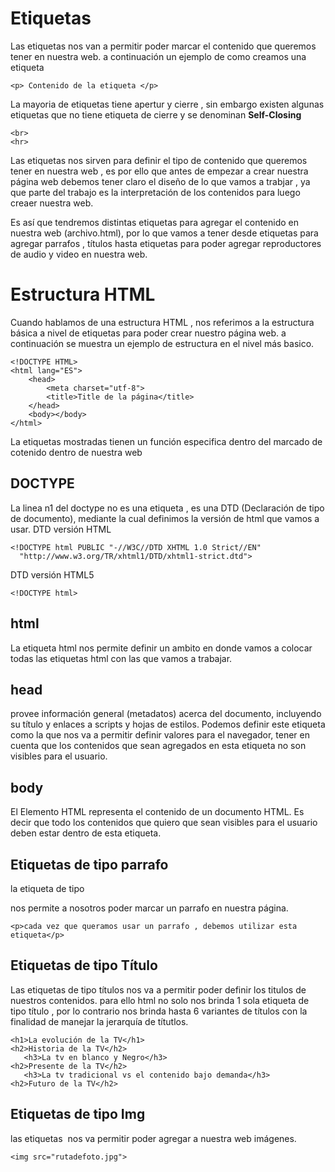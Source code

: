 # Etiquetas
Las etiquetas nos van a permitir poder marcar el contenido que queremos tener en nuestra web.
a continuación un ejemplo de como creamos una etiqueta

````````
<p> Contenido de la etiqueta </p>
````````

La mayoria de etiquetas tiene apertur y cierre , sin embargo existen algunas etiquetas que no tiene etiqueta de cierre y se denominan **Self-Closing**


````````
<br>
<hr>
````````

Las etiquetas nos sirven para definir el tipo de contenido que queremos tener en nuestra web , es por ello que antes de empezar a crear nuestra página web debemos tener claro el diseño de lo que vamos a trabjar , ya que parte del trabajo es la interpretación de los contenidos para luego creaer nuestra web.

Es así que tendremos distintas etiquetas para agregar el contenido en nuestra web (archivo.html), por lo que vamos a tener desde etiquetas para agregar parrafos , títulos hasta etiquetas para poder agregar reproductores de audio y video en nuestra web.


# Estructura HTML

Cuando hablamos de una estructura HTML , nos referimos a la estructura básica a nivel de etiquetas para poder crear nuestro página web.
a continuación se muestra un ejemplo de estructura en el nivel más basico.

````````
<!DOCTYPE HTML>
<html lang="ES">
	<head>
		<meta charset="utf-8">
		<title>Title de la página</title>
	</head>
	<body></body>
</html>
````````

La etiquetas mostradas tienen un función especifica dentro del marcado de cotenido dentro de nuestra web

## DOCTYPE
La linea n1 del doctype no es una etiqueta , es una DTD (Declaración de tipo de documento), mediante la cual definimos la versión de html que vamos a usar.
DTD versión HTML
 ````````
<!DOCTYPE html PUBLIC "-//W3C//DTD XHTML 1.0 Strict//EN"
   "http://www.w3.org/TR/xhtml1/DTD/xhtml1-strict.dtd">
````````

DTD versión HTML5
 ````````
<!DOCTYPE html>
````````
## html
La etiqueta html nos permite definir un ambito en donde vamos a colocar todas las etiquetas html con las que vamos a trabajar.

## head
provee información general (metadatos) acerca del documento, incluyendo su título y enlaces a scripts y hojas de estilos.
Podemos definir este etiqueta como la que nos va a permitir definir valores para el navegador, tener en cuenta que los contenidos que sean agregados en esta etiqueta no son visibles para el usuario.

## body
El Elemento HTML <body> representa el contenido de un documento HTML.  Es decir que todo los contenidos que quiero que sean visibles para el usuario deben estar dentro de esta etiqueta.


## Etiquetas de tipo parrafo
la etiqueta de tipo <p> nos permite a nosotros poder marcar un parrafo en nuestra página.

 ````````
<p>cada vez que queramos usar un parrafo , debemos utilizar esta etiqueta</p>
````````


## Etiquetas de tipo Título
Las etiquetas de tipo títulos nos va a permitir poder definir los titulos de nuestros contenidos.
para ello html no solo nos brinda 1 sola etiqueta de tipo título , por lo contrario nos brinda hasta 6 variantes de títulos con la finalidad de manejar la jerarquía de títutlos.

 ````````
<h1>La evolución de la TV</h1>
<h2>Historia de la TV</h2>
	<h3>La tv en blanco y Negro</h3>
<h2>Presente de la TV</h2>
	<h3>La tv tradicional vs el contenido bajo demanda</h3>
<h2>Futuro de la TV</h2>

````````

## Etiquetas de tipo Img
las etiquetas <img> nos va permitir poder agregar a nuestra web imágenes.

````````
<img src="rutadefoto.jpg">

````````
